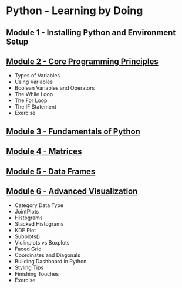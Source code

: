 # Python - Learning by Doing

## Module 1 - Installing Python and Environment Setup
## [Module 2 - Core Programming Principles](https://github.com/Zurezh/Python_LearnByDoing/blob/master/Module_2_Core_Programming_Principles.ipynb "Module 2 - Core Programming Principles")
- Types of Variables
- Using Variables
- Boolean Variables and Operators
- The While Loop
- The For Loop
- The IF Statement
- Exercise
## [Module 3 - Fundamentals of Python](https://github.com/Zurezh/Python_LearnByDoing/blob/master/Module_3_Fundamentals_of_Python.ipynb "Module 3 - Fundamentals of Python")
## [Module 4 - Matrices](https://github.com/Zurezh/Python_LearnByDoing/blob/master/Module_4_Matrices_.ipynb "Module 4 - Matrices")
## [Module 5 - Data Frames](https://github.com/Zurezh/Python_LearnByDoing/blob/master/Module_5_Data_Frames.ipynb "Module 5 - Data Frames")
## [Module 6 - Advanced Visualization](https://github.com/Zurezh/Python_LearnByDoing/blob/master/Module_6_Advanced_Visualization.ipynb "Module 6 - Advanced Visualization")
- Category Data Type
- JointPlots
- Histograms
- Stacked Histograms
- KDE Plot
- Subplots()
- Violinplots vs Boxplots
- Faced Grid
- Coordinates and Diagonals
- Building Dashboard in Python
- Styling Tips
- Finishing Touches
- Exercise

